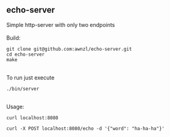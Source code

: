 ## echo-server

Simple http-server with only two endpoints  
&nbsp;   
Build:
```
git clone git@github.com:awnzl/echo-server.git
cd echo-server
make
```
&nbsp;  
To run just execute
```
./bin/server
```
&nbsp;  
Usage:  
```
curl localhost:8080
```
```
curl -X POST localhost:8080/echo -d '{"word": "ha-ha-ha"}'
```
